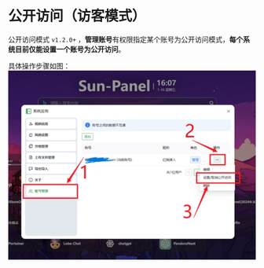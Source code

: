 # 公开访问（访客模式）

公开访问模式 `v1.2.0+` ，**管理账号**有权限指定某个账号为公开访问模式，**每个系统目前仅能设置一个账号为公开访问**。


具体操作步骤如图：
![public_visit_process](/images/usage/public_visit_process.png)